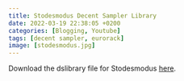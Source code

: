 ```yaml
---
title: Stodesmodus Decent Sampler Library
date: 2022-03-19 22:38:05 +0200
categories: [Blogging, Youtube]
tags: [decent sampler, eurorack]
image: [stodesmodus.jpg]
---
```




Download the dslibrary file for Stodesmodus <a href="https://www.mediafire.com/file/x44ik78djgrc9ld/STODESMODUS.dslibrary/file">here</a>.

